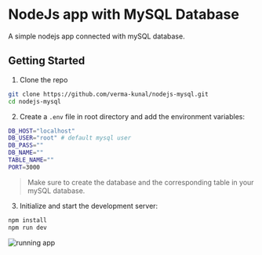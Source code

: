 # NodeJs app with MySQL Database

A simple nodejs app connected with mySQL database.

## Getting Started

1. Clone the repo
```bash
git clone https://github.com/verma-kunal/nodejs-mysql.git
cd nodejs-mysql
```
2. Create a `.env` file in root directory and add the environment variables:
```bash
DB_HOST="localhost"
DB_USER="root" # default mysql user
DB_PASS=""
DB_NAME=""
TABLE_NAME=""
PORT=3000
```
> Make sure to create the database and the corresponding table in your mySQL database.
3. Initialize and start the development server:
```bash
npm install
npm run dev
```
![running app](https://github.com/user-attachments/assets/d882c2ec-2539-49eb-990a-3b0669af26b6)
